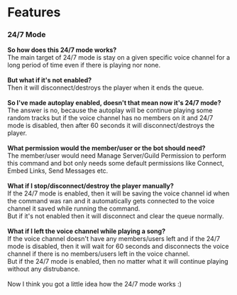 <h1>Features</h1>

<h3>24/7 Mode</h3>
<p>
  <b>So how does this 24/7 mode works?</b><br> The main target of 24/7 mode is stay on a given specific voice channel for a long period of time even if there is playing nor none.<br><br>
  <b>But what if it's not enabled?</b> <br>Then it will disconnect/destroys the player when it ends the queue.<br><br>
  <b>So I've made autoplay enabled, doesn't that mean now it's 24/7 mode?</b><br> The answer is no, because the autoplay will be continue playing some random tracks but if the voice channel has no members on it and 24/7 mode is disabled, then after 60 seconds it will disconnect/destroys the player.<br><br>
  <b>What permission would the member/user or the bot should need?</b> <br>The member/user would need Manage Server/Guild Permission to perform this command and bot only needs some default permissions like Connect, Embed Links, Send Messages etc.<br><br>
  <b>What if I stop/disconnect/destroy the player manually?</b><br>
  If the 24/7 mode is enabled, then it will be saving the voice channel id when the command was ran and it automatically gets connected to the voice channel it saved while running the command.<br>But if it's not enabled then it will disconnect and clear the queue normally.<br><br>
  <b>What if I left the voice channel while playing a song?</b><br>
  If the voice channel doesn't have any members/users left and if the 24/7 mode is disabled, then it will wait for 60 seconds and disconnects the voice channel if there is no members/users left in the voice channel.<br>
  But if the 24/7 mode is enabled, then no matter what it will continue playing without any distrubance.<br><br>
  Now I think you got a little idea how the 24/7 mode works :)
  </p>
